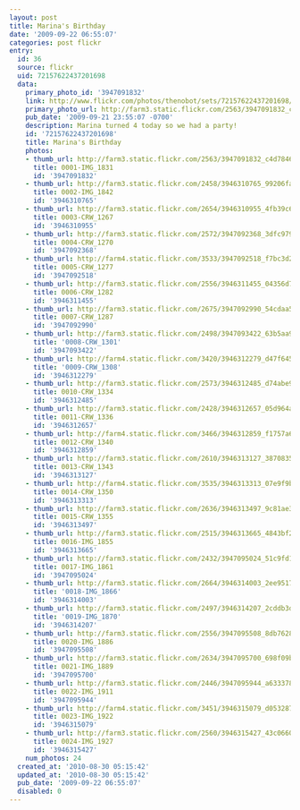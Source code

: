 ```yaml
---
layout: post
title: Marina's Birthday
date: '2009-09-22 06:55:07'
categories: post flickr
entry:
  id: 36
  source: flickr
  uid: 72157622437201698
  data:
    primary_photo_id: '3947091832'
    link: http://www.flickr.com/photos/thenobot/sets/72157622437201698/
    primary_photo_url: http://farm3.static.flickr.com/2563/3947091832_c4d7846a20_m.jpg
    pub_date: '2009-09-21 23:55:07 -0700'
    description: Marina turned 4 today so we had a party!
    id: '72157622437201698'
    title: Marina's Birthday
    photos:
    - thumb_url: http://farm3.static.flickr.com/2563/3947091832_c4d7846a20_s.jpg
      title: 0001-IMG_1831
      id: '3947091832'
    - thumb_url: http://farm3.static.flickr.com/2458/3946310765_99206faefb_s.jpg
      title: 0002-IMG_1842
      id: '3946310765'
    - thumb_url: http://farm3.static.flickr.com/2654/3946310955_4fb39c657d_s.jpg
      title: 0003-CRW_1267
      id: '3946310955'
    - thumb_url: http://farm3.static.flickr.com/2572/3947092368_3dfc979cbc_s.jpg
      title: 0004-CRW_1270
      id: '3947092368'
    - thumb_url: http://farm4.static.flickr.com/3533/3947092518_f7bc3d2f99_s.jpg
      title: 0005-CRW_1277
      id: '3947092518'
    - thumb_url: http://farm3.static.flickr.com/2556/3946311455_04356d7a47_s.jpg
      title: 0006-CRW_1282
      id: '3946311455'
    - thumb_url: http://farm3.static.flickr.com/2675/3947092990_54cdaa5c76_s.jpg
      title: 0007-CRW_1287
      id: '3947092990'
    - thumb_url: http://farm3.static.flickr.com/2498/3947093422_63b5aa92fa_s.jpg
      title: '0008-CRW_1301'
      id: '3947093422'
    - thumb_url: http://farm4.static.flickr.com/3420/3946312279_d47f645ce5_s.jpg
      title: '0009-CRW_1308'
      id: '3946312279'
    - thumb_url: http://farm3.static.flickr.com/2573/3946312485_d74abe9a29_s.jpg
      title: 0010-CRW_1334
      id: '3946312485'
    - thumb_url: http://farm3.static.flickr.com/2428/3946312657_05d964ae6e_s.jpg
      title: 0011-CRW_1336
      id: '3946312657'
    - thumb_url: http://farm4.static.flickr.com/3466/3946312859_f1757a6198_s.jpg
      title: 0012-CRW_1340
      id: '3946312859'
    - thumb_url: http://farm3.static.flickr.com/2610/3946313127_38708359ed_s.jpg
      title: 0013-CRW_1343
      id: '3946313127'
    - thumb_url: http://farm4.static.flickr.com/3535/3946313313_07e9f9be25_s.jpg
      title: 0014-CRW_1350
      id: '3946313313'
    - thumb_url: http://farm3.static.flickr.com/2636/3946313497_9c81ae3cf5_s.jpg
      title: 0015-CRW_1355
      id: '3946313497'
    - thumb_url: http://farm3.static.flickr.com/2515/3946313665_4843bf22d3_s.jpg
      title: 0016-IMG_1855
      id: '3946313665'
    - thumb_url: http://farm3.static.flickr.com/2432/3947095024_51c9fd1ca5_s.jpg
      title: 0017-IMG_1861
      id: '3947095024'
    - thumb_url: http://farm3.static.flickr.com/2664/3946314003_2ee9517a5b_s.jpg
      title: '0018-IMG_1866'
      id: '3946314003'
    - thumb_url: http://farm3.static.flickr.com/2497/3946314207_2cddb3d7b3_s.jpg
      title: '0019-IMG_1870'
      id: '3946314207'
    - thumb_url: http://farm3.static.flickr.com/2556/3947095508_8db7628919_s.jpg
      title: 0020-IMG_1886
      id: '3947095508'
    - thumb_url: http://farm3.static.flickr.com/2634/3947095700_698f09be37_s.jpg
      title: 0021-IMG_1889
      id: '3947095700'
    - thumb_url: http://farm3.static.flickr.com/2446/3947095944_a63337865c_s.jpg
      title: 0022-IMG_1911
      id: '3947095944'
    - thumb_url: http://farm4.static.flickr.com/3451/3946315079_d053287520_s.jpg
      title: 0023-IMG_1922
      id: '3946315079'
    - thumb_url: http://farm3.static.flickr.com/2560/3946315427_43c0660a81_s.jpg
      title: 0024-IMG_1927
      id: '3946315427'
    num_photos: 24
  created_at: '2010-08-30 05:15:42'
  updated_at: '2010-08-30 05:15:42'
  pub_date: '2009-09-22 06:55:07'
  disabled: 0
---
```

